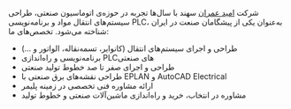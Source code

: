 <p>
شرکت <a href="https://omidomranco.com/" target="_blank" rel="noopener noreferrer">امید عمران</a> سهند با سال‌ها تجربه در حوزه‌ی اتوماسیون صنعتی، طراحی سیستم‌های انتقال مواد و برنامه‌نویسی PLC، به‌عنوان یکی از پیشگامان صنعت در ایران شناخته می‌شود. تخصص‌های ما:
</p>

<ul>
  <li>طراحی و اجرای سیستم‌های انتقال (کانوایر، تسمه‌نقاله، الواتور و ...)</li>
  <li>برنامه‌نویسی و راه‌اندازی PLCهای صنعتی</li>
  <li>طراحی و اجرای صفر تا صد خطوط تولید صنعتی</li>
  <li>طراحی نقشه‌های برق صنعتی با EPLAN و AutoCAD Electrical</li>
  <li>ارائه مشاوره فنی تخصصی در زمینه پلیمر</li>
  <li>مشاوره در انتخاب، خرید و راه‌اندازی ماشین‌آلات صنعتی و خطوط تولید</li>
</ul>






